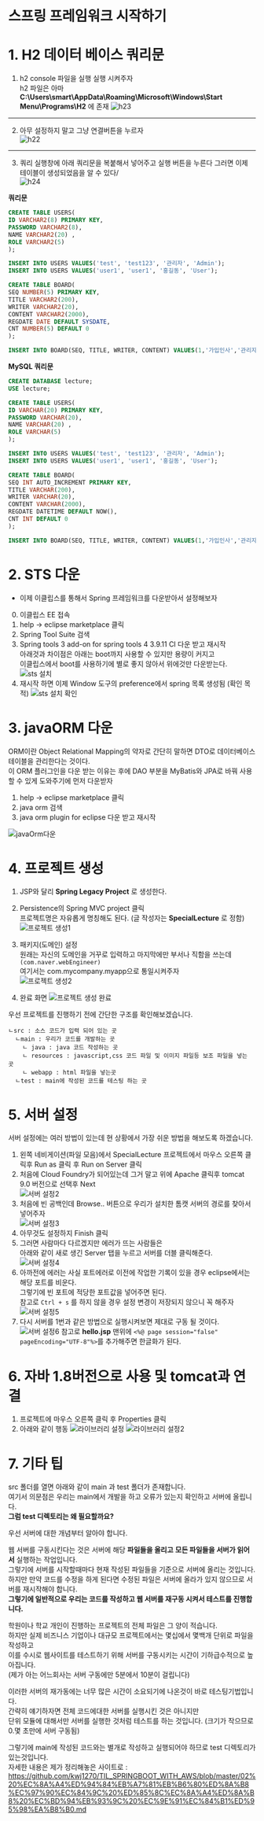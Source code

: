 스프링 프레임워크 시작하기
=======================  
# 1. H2 데이터 베이스 쿼리문
1. h2 console 파일을 실행 실행 시켜주자    
  h2 파일은 아마 **C:\Users\smart\AppData\Roaming\Microsoft\Windows\Start Menu\Programs\H2** 에 존재
![h23](https://user-images.githubusercontent.com/50267433/83959670-aee75100-a8ba-11ea-9392-5ce165d8093d.PNG)   
___   
2. 아무 설정하지 말고 그냥 연결버튼을 누르자  
![h22](https://user-images.githubusercontent.com/50267433/83959646-57e17c00-a8ba-11ea-8260-de540a9730d3.PNG)   
___  
3. 쿼리 실행창에 아래 쿼리문을 복붙해서 넣어주고 실행 버튼을 누른다
  그러면 이제 테이블이 생성되었음을 알 수 있다/  
![h24](https://user-images.githubusercontent.com/50267433/83959705-0eddf780-a8bb-11ea-8686-4e265cea5b3e.PNG)
  
**쿼리문**
```sql
CREATE TABLE USERS(
ID VARCHAR2(8) PRIMARY KEY,
PASSWORD VARCHAR2(8),
NAME VARCHAR2(20) ,
ROLE VARCHAR2(5)
);

INSERT INTO USERS VALUES('test', 'test123', '관리자', 'Admin');
INSERT INTO USERS VALUES('user1', 'user1', '홍길동', 'User');

CREATE TABLE BOARD(
SEQ NUMBER(5) PRIMARY KEY,
TITLE VARCHAR2(200),
WRITER VARCHAR2(20),
CONTENT VARCHAR2(2000),
REGDATE DATE DEFAULT SYSDATE,
CNT NUMBER(5) DEFAULT 0
);

INSERT INTO BOARD(SEQ, TITLE, WRITER, CONTENT) VALUES(1,'가입인사','관리자','잘 부탁드립니다...');
```

**MySQL 쿼리문**
```sql
CREATE DATABASE lecture;
USE lecture;

CREATE TABLE USERS(
ID VARCHAR(20) PRIMARY KEY,
PASSWORD VARCHAR(20),
NAME VARCHAR(20) ,
ROLE VARCHAR(5)
);

INSERT INTO USERS VALUES('test', 'test123', '관리자', 'Admin');
INSERT INTO USERS VALUES('user1', 'user1', '홍길동', 'User');

CREATE TABLE BOARD(
SEQ INT AUTO_INCREMENT PRIMARY KEY,
TITLE VARCHAR(200),
WRITER VARCHAR(20),
CONTENT VARCHAR(2000),
REGDATE DATETIME DEFAULT NOW(),
CNT INT DEFAULT 0
);

INSERT INTO BOARD(SEQ, TITLE, WRITER, CONTENT) VALUES(1,'가입인사','관리자','잘 부탁드립니다...');
```

# 2. STS 다운  
* 이제 이클립스를 통해서 Spring 프레임워크를 다운받아서 설정해보자  

0. 이클립스 EE 접속   
1. help -> eclipse marketplace 클릭
2. Spring Tool Suite 검색
3. Spring tools 3 add-on for spring tools 4 3.9.11 CI 다운 받고 재시작       
아래것과 차이점은 아래는 boot까지 사용할 수 있지만 용량이 커지고        
이클립스에서 boot를 사용하기에 별로 좋지 않아서 위에것만 다운받는다.     
![sts 설치](https://user-images.githubusercontent.com/50267433/83959759-10f48600-a8bc-11ea-9b56-8e68347d8347.PNG)
4. 재시작 하면 이제 Window 도구의 preference에서 spring 목록 생성됨 (확인 목적)
![sts 설치 확인](https://user-images.githubusercontent.com/50267433/83959776-341f3580-a8bc-11ea-98b1-f38754ddf18c.PNG)

# 3. javaORM 다운 
ORM이란 Object Relational Mapping의 약자로 간단히 말하면 DTO로 데이터베이스 테이블을 관리한다는 것이다.      
이 ORM 플러그인을 다운 받는 이유는 후에 DAO 부분을 MyBatis와 JPA로 바꿔 사용할 수 있게 도와주기에 먼저 다운받자     

1. help -> eclipse marketplace 클릭
2. java orm 검색 
3. java orm plugin for eclipse 다운 받고 재시작 

![javaOrm다운](https://user-images.githubusercontent.com/50267433/84097612-137fe880-aa40-11ea-9b7a-e64f67a3c355.PNG)

# 4. 프로젝트 생성
1. JSP와 달리 **Spring Legacy Project** 로 생성한다.  
2. Persistence의 Spring MVC project 클릭  
프로젝트명은 자유롭게 명칭해도 된다. (글 작성자는 **SpecialLecture** 로 정함)   
![프로젝트 생성1](https://user-images.githubusercontent.com/50267433/83959889-3a61e180-a8bd-11ea-97c7-8467350562c1.PNG)
     
3. 패키지(도메인) 설정   
원래는 자신의 도메인을 거꾸로 입력하고 마지막에만 부서나 직함을 쓰는데 ```(com.naver.webEngineer)```  
여기서는 com.mycompany.myapp으로 통일시켜주자     
![프로젝트 생성2](https://user-images.githubusercontent.com/50267433/83959841-d3dcc380-a8bc-11ea-8e32-0fefeb099a71.PNG)

4. 완료 화면
![프로젝트 생성 완료](https://user-images.githubusercontent.com/50267433/83959903-7bf28c80-a8bd-11ea-9c5d-116c0d42bc0f.PNG)

우선 프로젝트를 진행하기 전에 간단한 구조를 확인해보겠습니다.          
```
ㄴsrc : 소스 코드가 입력 되어 있는 곳 
  ㄴmain : 우리가 코드를 개발하는 곳 
    ㄴ java : java 코드 작성하는 곳  
    ㄴ resources : javascript,css 코드 파일 및 이미지 파일등 보조 파일을 넣는 곳 
    ㄴ webapp : html 파일을 넣는곳  
  ㄴtest : main에 작성된 코드를 테스팅 하는 곳 
 ``` 
 
# 5. 서버 설정
서버 설정에는 여러 방법이 있는데 현 상황에서 가장 쉬운 방법을 해보도록 하겠습니다.   
1. 왼쪽 네비게이션(파일 모음)에서 SpecialLecture 프로젝트에서 마우스 오른쪽 클릭후 
 Run as 클릭 후 Run on Server 클릭 
2. 처음에 Cloud Foundry가 되어있는데 그거 말고 위에 Apache 클릭후 tomcat 9.0 버전으로 선택후 Next  
![서버 설정2](https://user-images.githubusercontent.com/50267433/83960233-3f289480-a8c1-11ea-91e4-c4289a888d9f.PNG)
3. 처음에 빈 공백인데 Browse.. 버튼으로 우리가 설치한 톰캣 서버의 경로를 찾아서 넣어주자    
![서버 설정3](https://user-images.githubusercontent.com/50267433/83960251-8f9ff200-a8c1-11ea-9b65-4f4c1d6b811e.PNG)
4. 아무것도 설정하지 Finish 클릭 
5. 그러면 사람마다 다르겠지만 에러가 뜨는 사람들은  
아래와 같이 새로 생긴 Server 탭을 누르고 서버를 더블 클릭해준다.  
![서버 설정4](https://user-images.githubusercontent.com/50267433/83960274-fa512d80-a8c1-11ea-8e57-077a75902557.PNG)
6. 아까전에 에러는 사실 포트에러로 이전에 작업한 기록이 있을 경우 eclipse에서는 해당 포트를 비운다.  
그렇기에 빈 포트에 적당한 포트값을 넣어주면 된다.  
참고로 ```Ctrl + s``` 를 하지 않을 경우 설정 변경이 저장되지 않으니 꼭 해주자
![서버 설정5](https://user-images.githubusercontent.com/50267433/83960319-7481b200-a8c2-11ea-9b8e-084645b329a9.PNG)
7. 다시 서버를 1번과 같은 방법으로 실행시켜보면 제대로 구동 될 것이다.   
![서버 설정6](https://user-images.githubusercontent.com/50267433/83960444-d1ca3300-a8c3-11ea-960e-0b804f195393.PNG)
참고로 **hello.jsp** 맨위에 ```<%@ page session="false" pageEncoding="UTF-8"%>```를 추가해주면 한글화가 된다.

# 6. 자바 1.8버전으로 사용 및 tomcat과 연결  
1. 프로젝트에 마우스 오른쪽 클릭 후 Properties 클릭
2. 아래와 같이 행동
![라이브러리 설정](https://user-images.githubusercontent.com/50267433/84023255-b98d0d80-a9c2-11ea-8e53-1b705ce36703.PNG)
![라이브러리 설정2](https://user-images.githubusercontent.com/50267433/84023303-cdd10a80-a9c2-11ea-8c5a-38905344df79.PNG)

# 7. 기타 팁 
src 폴더를 열면 아래와 같이 main 과 test 폴더가 존재합니다.              
여기서 의문점은 우리는 main에서 개발을 하고 오류가 있는지 확인하고 서버에 올립니다.     
**그럼 test 디렉토리는 왜 필요할까요?**        
 
우선 서버에 대한 개념부터 알아야 합니다.   

웹 서버를 구동시킨다는 것은 서버에 해당 **파일들을 올리고** **모든 파일들을 서버가 읽어서** 실행하는 작업입니다.     
그렇기에 서버를 시작할때마다 현재 작성된 파일들을 기준으로 서버에 올리는 것입니다.       
하지만 만약 코드를 수정을 하게 된다면 수정된 파일은 서버에 올라가 있지 않으므로 서버를 재시작해야 합니다.       
**그렇기에 일반적으로 우리는 코드를 작성하고 웹 서버를 재구동 시켜서 테스트를 진행합니다.**         
   
학원이나 학교 개인이 진행하는 프로젝트의 전체 파일은 그 양이 적습니다.                
하지만 실제 비즈니스 기업이나 대규모 프로젝트에서는 몇십에서 몇백개 단위로 파일을 작성하고           
이를 수시로 웹사이트를 테스트하기 위해 서버를 구동시키는 시간이 기하급수적으로 높아집니다.      
(제가 아는 어느회사는 서버 구동에만 5분에서 10분이 걸립니다)     
         
이러한 서버의 재가동에는 너무 많은 시간이 소요되기에 나온것이 바로 테스팅기법입니다.                
간략히 얘기하자면 전체 코드에대한 서버를 실행시킨 것은 아니지만      
단위 모듈에 대해서만 서버를 실행한 것처럼 테스트를 하는 것입니다. (크기가 작으므로 0.몇 초만에 서버 구동됨)             
    
그렇기에 main에 작성된 코드와는 별개로 작성하고 실행되어야 하므로 test 디렉토리가 있는것입니다.    
자세한 내용은 제가 정리해놓은 사이트로 : https://github.com/kwj1270/TIL_SPRINGBOOT_WITH_AWS/blob/master/02%20%EC%8A%A4%ED%94%84%EB%A7%81%EB%B6%80%ED%8A%B8%EC%97%90%EC%84%9C%20%ED%85%8C%EC%8A%A4%ED%8A%B8%20%EC%BD%94%EB%93%9C%20%EC%9E%91%EC%84%B1%ED%95%98%EA%B8%B0.md





